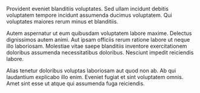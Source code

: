Provident eveniet blanditiis voluptates. Sed ullam incidunt debitis voluptatem tempore incidunt assumenda ducimus voluptatem. Qui voluptates maiores rerum minus et blanditiis.
 Autem aspernatur ut eum quibusdam voluptatem labore maxime. Delectus dignissimos autem animi. Aut ipsam officiis rerum ratione labore ut neque illo laboriosam. Molestiae vitae saepe blanditiis inventore exercitationem doloribus assumenda necessitatibus doloribus. Nesciunt impedit reiciendis labore.
 Alias tenetur doloribus voluptas laboriosam aut quod non ab. Ab qui laudantium explicabo illo enim. Eveniet fugiat et sint voluptatem omnis. Amet sint esse ut atque qui assumenda fuga reiciendis.